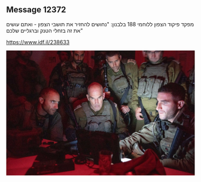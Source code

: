 ## Message 12372

מפקד פיקוד הצפון ללוחמי 188 בלבנון:
"נחושים להחזיר את תושבי הצפון - ואתם עושים את זה בזחלי הטנק וברגליים שלכם"

https://www.idf.il/238633

![Photo](12372/12372_photo.jpg)
